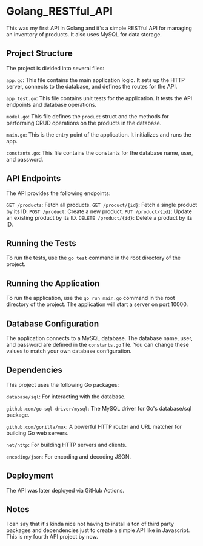 # Golang_RESTful_API

This was my first API in Golang and it's a simple RESTful API for managing an inventory of products. It also uses MySQL for data storage.

## Project Structure
The project is divided into several files:

``app.go``: This file contains the main application logic. It sets up the HTTP server, connects to the database, and defines the routes for the API.

``app_test.go``: This file contains unit tests for the application. It tests the API endpoints and database operations.

``model.go``: This file defines the ``product`` struct and the methods for performing CRUD operations on the products in the database.

``main.go``: This is the entry point of the application. It initializes and runs the app.

``constants.go``: This file contains the constants for the database name, user, and password.

## API Endpoints
The API provides the following endpoints:

``GET /products``: Fetch all products.
``GET /product/{id}``: Fetch a single product by its ID.
``POST /product``: Create a new product.
``PUT /product/{id}``: Update an existing product by its ID.
``DELETE /product/{id}``: Delete a product by its ID.

## Running the Tests
To run the tests, use the ``go test`` command in the root directory of the project.

## Running the Application
To run the application, use the ``go run main.go`` command in the root directory of the project. The application will start a server on port 10000.

## Database Configuration
The application connects to a MySQL database. The database name, user, and password are defined in the ``constants.go`` file. You can change these values to match your own database configuration.

## Dependencies
This project uses the following Go packages:

``database/sql``: For interacting with the database.

``github.com/go-sql-driver/mysql``: The MySQL driver for Go's database/sql package.

``github.com/gorilla/mux``: A powerful HTTP router and URL matcher for building Go web servers.

``net/http``: For building HTTP servers and clients.

``encoding/json``: For encoding and decoding JSON.


## Deployment
The API was later deployed via GitHub Actions.

## Notes

I can say that it's kinda nice not having to install a ton of third party packages and dependencies just to create a simple API like in Javascript. This is my fourth API project by now.
